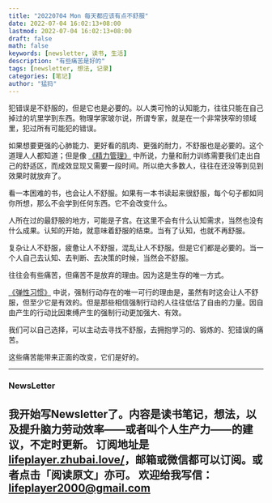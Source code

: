 ```yaml
---
title: "20220704 Mon 每天都应该有点不舒服"
date: 2022-07-04 16:02:13+08:00
lastmod: 2022-07-04 16:02:13+08:00
draft: false
math: false
keywords: [newsletter, 读书, 生活]
description: "有些痛苦是好的"
tags: [newsletter, 想法, 记录]
categories: [笔记]
author: "猛犸"
---
```


犯错误是不舒服的，但是它也是必要的。以人类可怜的认知能力，往往只能在自己掉过的坑里学到东西。物理学家玻尔说，所谓专家，就是在一个非常狭窄的领域里，犯过所有可能犯的错误。

如果想要更强的心肺能力、更好看的肌肉、更强的耐力，不舒服也是必要的。这个道理人人都知道；但是像 [《精力管理》](https://book.douban.com/subject/1019959/) 中所说，力量和耐力训练需要我们走出自己的舒适区，而成效显现又需要一段时间。所以绝大多数人，往往在还没等到见到效果时就放弃了。

看一本困难的书，也会让人不舒服。如果有一本书读起来很舒服，每个句子都如同你所想，那么不会学到任何东西。它不会改变什么。

人所在过的最舒服的地方，可能是子宫。在这里不会有什么认知需求，当然也没有什么成果。认知的开始，就意味着舒服的结束。当有了认知，也就不再舒服。

复杂让人不舒服，疲惫让人不舒服，混乱让人不舒服。但是它们都是必要的。当一个人自己去认知、去判断、去决策的时候，当然会不舒服。

往往会有些痛苦，但痛苦不是放弃的理由。因为这是生存的唯一方式。

 [《弹性习惯》](https://book.douban.com/subject/35389416/) 中说，强制行动存在的唯一可行的理由是，虽然有时这会让人不舒服，但至少它是有效的。但是那些相信强制行动的人往往低估了自由的力量。因自由产生的行动比因束缚产生的强制行动更加强大、有效。

我们可以自己选择，可以主动去寻找不舒服，去拥抱学习的、锻炼的、犯错误的痛苦。

这些痛苦能带来正面的改变，它们是好的。

---
### NewsLetter
我开始写Newsletter了。内容是读书笔记，想法，以及提升脑力劳动效率——或者叫个人生产力——的建议，不定时更新。
订阅地址是 [lifeplayer.zhubai.love/](https://lifeplayer.zhubai.love/)，邮箱或微信都可以订阅。或者点击「阅读原文」亦可。
欢迎给我写信：lifeplayer2000@gmail.com
---

